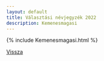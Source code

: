 ```yaml
---
layout: default
title: Választási névjegyzék 2022
description: Kemenesmagasi
---
```


{% include Kemenesmagasi.html %}

[Vissza](./)